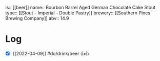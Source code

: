 is:: [[beer]]
name:: Bourbon Barrel Aged German Chocolate Cake Stout
type:: [[Stout - Imperial - Double Pastry]]
brewery:: [[Southern Pines Brewing Company]]
abv:: 14.9

# Log
- [x] [[2022-04-09]] #do/drink/beer 👍👍

